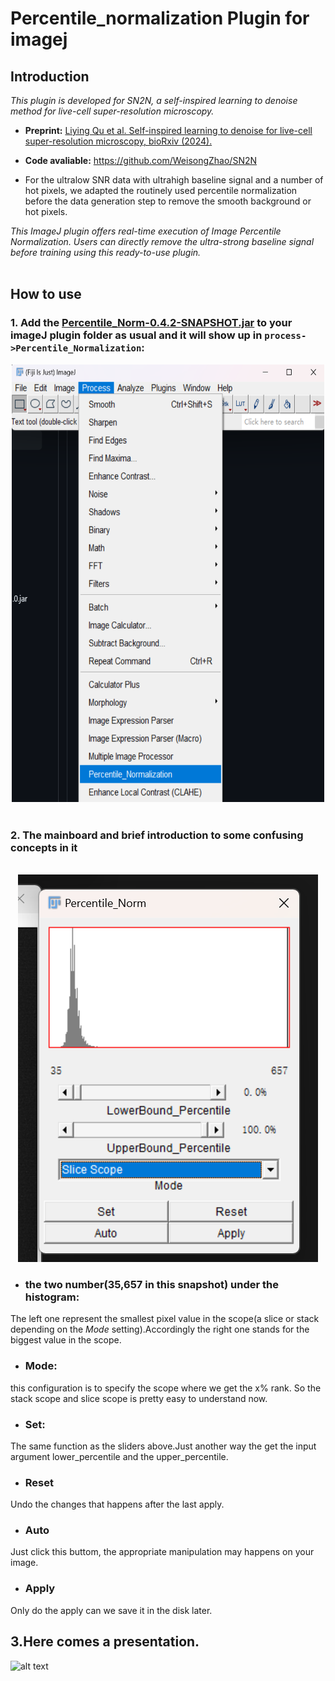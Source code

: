 # Percentile_normalization Plugin for imagej


## Introduction

*This plugin is developed for SN2N, a self-inspired learning to denoise method for live-cell super-resolution microscopy.*

- **Preprint:** [Liying Qu et al. Self-inspired learning to denoise for live-cell super-resolution microscopy, bioRxiv (2024).](https://doi.org/10.1101/2024.01.23.576521)

- **Code avaliable:** https://github.com/WeisongZhao/SN2N
- For the ultralow SNR data with ultrahigh baseline signal and a number of hot pixels, we adapted the routinely used percentile normalization before the data generation step to remove the smooth background or hot pixels. 

*This ImageJ plugin offers real-time execution of Image Percentile Normalization. Users can directly remove the ultra-strong baseline signal before training using this ready-to-use plugin.*<br><br>

## How to use

### 1. Add the [Percentile_Norm-0.4.2-SNAPSHOT.jar](https://github.com/WeisongZhao/percentile_normalization.imagej/releases/download/v0.4.2/Percentile_Norm-0.4.2-SNAPSHOT.jar) to your imageJ plugin folder as usual and it will show up in `process->Percentile_Normalization`:
<div align="center">

<img src="./imgs/image-1.png" height="700" width="500" >
 </div>
<!-- ![alt text](./imgs/image-1.png#pic_center) -->
<br>

### 2. The mainboard and brief introduction to some confusing concepts in it
<br>
<div align="center">
<!-- ![alt text](./imgs/UI.png) -->
 <img src="./imgs/UI.png">
</div>

* ### the two number(35,657 in this snapshot) under the histogram:
The left one represent the smallest pixel value in the scope(a slice or stack depending on the *Mode* setting).Accordingly the right one stands for the biggest value in the scope.
* ### Mode:     
this configuration is to specify the scope where we get the x% rank. So the stack scope and slice scope is pretty easy to understand now.
+ ### Set: 
The same function as the sliders above.Just another way the get the input argument lower_percentile and the upper_percentile.
* ### Reset
Undo the changes that happens after the last apply.
* ### Auto
Just click this buttom, the appropriate manipulation may happens on your image. 
* ### Apply
Only do the apply can we save it in the disk later.
<br>
## 3.Here comes a presentation.
![alt text](./imgs/Video_2024-04-20_230501.gif)
